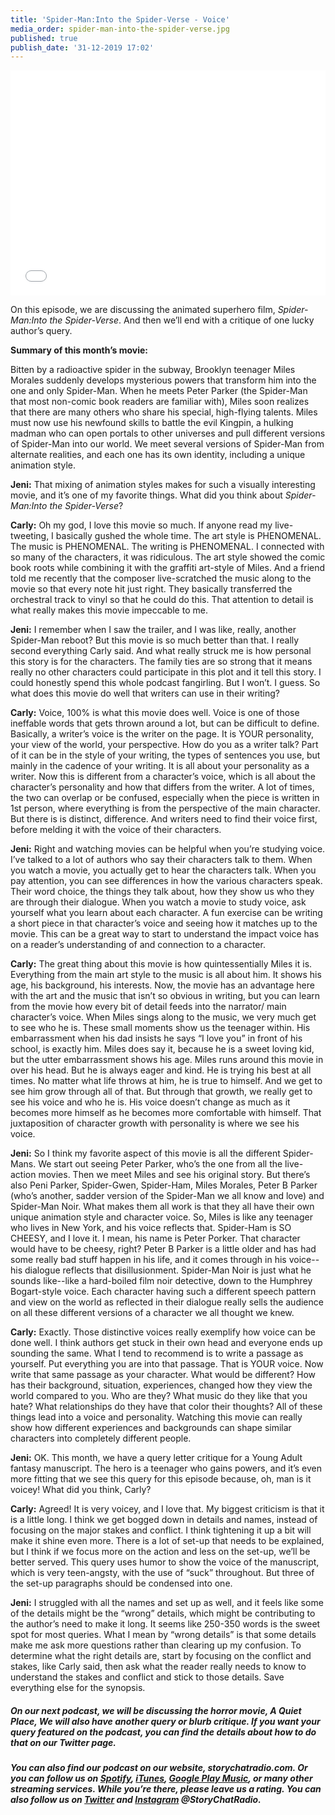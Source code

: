 ```yaml
---
title: 'Spider-Man:Into the Spider-Verse - Voice'
media_order: spider-man-into-the-spider-verse.jpg
published: true
publish_date: '31-12-2019 17:02'
---
```


<iframe style="border: none" src="//html5-player.libsyn.com/embed/episode/id/12568181/height/360/theme/legacy/thumbnail/yes/direction/backward/" height="360" width="100%" scrolling="no"  allowfullscreen webkitallowfullscreen mozallowfullscreen oallowfullscreen msallowfullscreen></iframe>

On this episode, we are discussing the animated superhero film, _Spider-Man:Into the Spider-Verse_. And then we’ll end with a critique of one lucky author’s query. 

**Summary of this month’s movie:** 

Bitten by a radioactive spider in the subway, Brooklyn teenager Miles Morales suddenly develops mysterious powers that transform him into the one and only Spider-Man. When he meets Peter Parker (the Spider-Man that most non-comic book readers are familiar with), Miles soon realizes that there are many others who share his special, high-flying talents. Miles must now use his newfound skills to battle the evil Kingpin, a hulking madman who can open portals to other universes and pull different versions of Spider-Man into our world. We meet several versions of Spider-Man from alternate realities, and each one has its own identity, including a unique animation style. 

**Jeni:** That mixing of animation styles makes for such a visually interesting movie, and it’s one of my favorite things. What did you think about _Spider-Man:Into the Spider-Verse_?
 
**Carly:** Oh my god, I love this movie so much. If anyone read my live-tweeting, I basically gushed the whole time. The art style is PHENOMENAL. The music is PHENOMENAL. The writing is PHENOMENAL. I connected with so many of the characters, it was ridiculous. The art style showed the comic book roots while combining it with the graffiti art-style of Miles. And a friend told me recently that the composer live-scratched the music along to the movie so that every note hit just right. They basically transferred the orchestral track to vinyl so that he could do this. That attention to detail is what really makes this movie impeccable to me. 


**Jeni:** I remember when I saw the trailer, and I was like, really, another Spider-Man reboot? But this movie is so much better than that. I really second everything Carly said. And what really struck me is how personal this story is for the characters. The family ties are so strong that it means really no other characters could participate in this plot and it tell this story. I could honestly spend this whole podcast fangirling. But I won’t. I guess. So what does this movie do well that writers can use in their writing? 


**Carly:** Voice, 100% is what this movie does well. Voice is one of those ineffable words that gets thrown around a lot, but can be difficult to define. Basically, a writer’s voice is the writer on the page. It is YOUR personality, your view of the world, your perspective. How do you as a writer talk? Part of it can be in the style of your writing, the types of sentences you use, but mainly in the cadence of your writing. It is all about your personality as a writer. Now this is different from a character’s voice, which is all about the character’s personality and how that differs from the writer. A lot of times, the two can overlap or be confused, especially when the piece is written in 1st person, where everything is from the perspective of the main character. But there is is distinct, difference. And writers need to find their voice first, before melding it with the voice of their characters.  

**Jeni:** Right and watching movies can be helpful when you’re studying voice. I’ve talked to a lot of authors who say their characters talk to them. When you watch a movie, you actually get to hear the characters talk. When you pay attention, you can see differences in how the various characters speak. Their word choice, the things they talk about, how they show us who they are through their dialogue. When you watch a movie to study voice, ask yourself what you learn about each character. A fun exercise can be writing a short piece in that character’s voice and seeing how it matches up to the movie. This can be a great way to start to understand the impact voice has on a reader’s understanding of and connection to a character. 

**Carly:** The great thing about this movie is how quintessentially Miles it is. Everything from the main art style to the music is all about him. It shows his age, his background, his interests. Now, the movie has an advantage here with the art and the music that isn’t so obvious in writing, but you can learn from the movie how every bit of detail feeds into the narrator/ main character’s voice. When Miles sings along to the music, we very much get to see who he is. These small moments show us the teenager within. His embarrassment when his dad insists he says “I love you” in front of his school, is exactly him. Miles does say it, because he is a sweet loving kid, but the utter embarrassment shows his age. Miles runs around this movie in over his head. But he is always eager and kind. He is trying his best at all times. No matter what life throws at him, he is true to himself. And we get to see him grow through all of that. But through that growth, we really get to see his voice and who he is. His voice doesn’t change as much as it becomes more himself as he becomes more comfortable with himself. That juxtaposition of character growth with personality is where we see his voice. 

**Jeni:** So I think my favorite aspect of this movie is all the different Spider-Mans. We start out seeing Peter Parker, who’s the one from all the live-action movies. Then we meet Miles and see his original story. But there’s also Peni Parker, Spider-Gwen, Spider-Ham, Miles Morales, Peter B Parker (who’s another, sadder version of the Spider-Man we all know and love) and Spider-Man Noir. What makes them all work is that they all have their own unique animation style and character voice. So, Miles is like any teenager who lives in New York, and his voice reflects that. Spider-Ham is SO CHEESY, and I love it. I mean, his name is Peter Porker. That character would have to be cheesy, right? Peter B Parker is a little older and has had some really bad stuff happen in his life, and it comes through in his voice--his dialogue reflects that disillusionment. Spider-Man Noir is just what he sounds like--like a hard-boiled film noir detective, down to the Humphrey Bogart-style voice. Each character having such a different speech pattern and view on the world as reflected in their dialogue really sells the audience on all these different versions of a character we all thought we knew.

**Carly:** Exactly. Those distinctive voices really exemplify how voice can be done well. I think authors get stuck in their own head and everyone ends up sounding the same. What I tend to recommend is to write a passage as yourself. Put everything you are into that passage. That is YOUR voice. Now write that same passage as your character. What would be different? How has their background, situation, experiences, changed how they view the world compared to you. Who are they? What music do they like that you hate? What relationships do they have that color their thoughts? All of these things lead into a voice and personality. Watching this movie can really show how different experiences and backgrounds can shape similar characters into completely different people. 

**Jeni:** OK. This month, we have a query letter critique for a Young Adult fantasy manuscript. The hero is a teenager who gains powers, and it’s even more fitting that we see this query for this episode because, oh, man is it voicey! What did you think, Carly?

**Carly:** Agreed! It is very voicey, and I love that. My biggest criticism is that it is a little long. I think we get bogged down in details and names, instead of focusing on the major stakes and conflict. I think tightening it up a bit will make it shine even more. There is a lot of set-up that needs to be explained, but I think if we focus more on the action and less on the set-up, we’ll be better served. This query uses humor to show the voice of the manuscript, which is very teen-angsty, with the use of “suck” throughout. But three of the set-up paragraphs should be condensed into one. 

**Jeni:** I struggled with all the names and set up as well, and it feels like some of the details might be the “wrong” details, which might be contributing to the author’s need to make it long. It seems like 250-350 words is the sweet spot for most queries. What I mean by “wrong details” is that some details make me ask more questions rather than clearing up my confusion. To determine what the right details are, start by focusing on the conflict and stakes, like Carly said, then ask what the reader really needs to know to understand the stakes and conflict and stick to those details. Save everything else for the synopsis. 

##### On our next podcast, we will be discussing the horror movie, _A Quiet Place_, We will also have another query or blurb critique. If you want your query featured on the podcast, you can find the details about how to do that on our Twitter page. 

##### You can also find our podcast on our website, storychatradio.com. Or you can follow us on [Spotify](https://open.spotify.com/show/3o7zYGOeJMHfKFdCrhlILb?target=_blank), [iTunes](https://podcasts.apple.com/us/podcast/story-chat-radio/id1483688097?target=_blank), [Google Play Music](https://play.google.com/music/m/Ig4hfs2ujhxenoikqvovs6hgtlu?target=_blank), or many other streaming services. While you’re there, please leave us a rating. You can also follow us on [Twitter](http://www.twitter.com/storychatradio?target=_blank) and [Instagram](http://www.instagram.com/storychatradio?target=_blank) @StoryChatRadio.